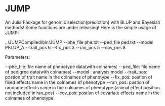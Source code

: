 # JUMP
An Julia Package for genomic selection(prediction) with BLUP and Bayesian methods! Some functions are under releasing! Here is the simple usage of JUMP:

../JUMPCompiled/bin/JUMP  --phe_file phe.txt --ped_file ped.txt 
						               --model PBLUP_A  --trait_pos 6 --fix_pos 3
						               --ran_pos 5 --cov_pos 8
                           
 
 
 Parameters:
 
 --phe_file:     file name of phenotype data(with colnames)
 --ped_file:     file name of pedigree data(with colnames)
 --model   :     analysis model
 --trait_pos:    postion of trait name in the colnames of phenotype
 --fix_pos:      postion of fixed effects name in the  colnames of phenotype
 --ran_pos:    postion of randome effects name in the colnames of phenotype (animal effect position not included in ran_pos)
 --cov_pos:    postion of covariate effects name in the colnames of phenotype
                           

